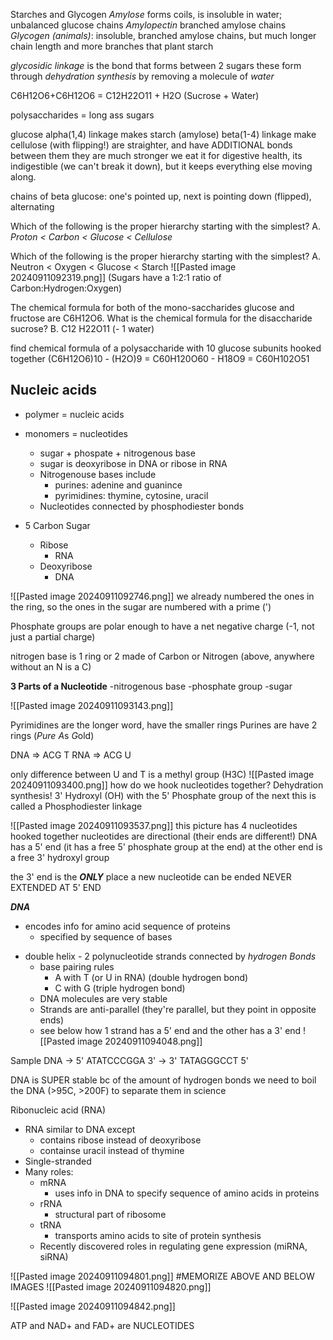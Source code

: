 Starches and Glycogen
	*Amylose* forms coils, is insoluble in water; unbalanced glucose chains
	*Amylopectin* branched amylose chains
	*Glycogen (animals)*: insoluble, branched amylose chains, but much longer chain length and more branches that plant starch

*glycosidic linkage* is the bond that forms between 2 sugars
these form through *dehydration synthesis*
by removing a molecule of *water*

C6H12O6+C6H12O6 = C12H22O11 + H2O (Sucrose + Water)

polysaccharides = long ass sugars

glucose 
alpha(1,4) linkage makes starch (amylose)
beta(1-4) linkage make cellulose (with flipping!)
	are straighter, and have ADDITIONAL bonds between them
		they are much stronger
	we eat it for digestive health, its indigestible (we can't break it down), but it keeps everything else moving along.

chains of beta glucose: one's pointed up, next is pointing down (flipped), alternating

Which of the following is the proper hierarchy starting with the simplest?
 A. *Proton < Carbon < Glucose < Cellulose*

Which of the following is the proper hierarchy starting with the simplest?
 A. Neutron < Oxygen < Glucose < Starch
![[Pasted image 20240911092319.png]]
(Sugars have a 1:2:1 ratio of Carbon:Hydrogen:Oxygen)

The chemical formula for both of the mono-saccharides glucose and fructose are C6H12O6. What is the chemical formula for the disaccharide sucrose?
 B. C12 H22O11 (- 1 water)

find chemical formula of a polysaccharide with 10 glucose subunits hooked together
(C6H12O6)10 - (H2O)9 =
C60H120O60 - H18O9 =
C60H102O51

Nucleic acids
------
- polymer = nucleic acids
- monomers = nucleotides
	- sugar + phospate + nitrogenous base
	- sugar is deoxyribose in DNA or ribose in RNA
	- Nitrogenouse bases include
		- purines: adenine and guanince
		- pyrimidines: thymine, cytosine, uracil
	- Nucleotides connected by phosphodiester bonds

- 5 Carbon Sugar
	- Ribose
		- RNA
	- Deoxyribose
		- DNA

![[Pasted image 20240911092746.png]]
we already numbered the ones in the ring, so the ones in the sugar are numbered with a prime (')

Phosphate groups are polar enough to have a net negative charge (-1, not just a partial charge)

nitrogen base is 1 ring or 2
	made of Carbon or Nitrogen (above, anywhere without an N is a C)

__3 Parts of a Nucleotide__ 
-nitrogenous base
-phosphate group
-sugar

![[Pasted image 20240911093143.png]]

Pyrimidines are the longer word, have the smaller rings
Purines are have 2 rings (*Pure* *A*s *G*old)

DNA => ACG T
RNA => ACG U

only difference between U and T is a methyl group (H3C)
![[Pasted image 20240911093400.png]]
how do we hook nucleotides together?
	Dehydration synthesis!
	3' Hydroxyl (OH) with the 5' Phosphate group of the next
		this is called a Phosphodiester linkage

![[Pasted image 20240911093537.png]]
this picture has 4 nucleotides hooked together
nucleotides are directional (their ends are different!)
	 DNA has a 5' end (it has a free 5' phosphate group at the end)
		 at the other end is a free 3' hydroxyl group

the 3' end is the ___ONLY___ place a new nucleotide can be ended
	NEVER EXTENDED AT 5' END


___DNA___
* encodes info for amino acid sequence of proteins
	* specified by sequence of bases
- double helix - 2 polynucleotide strands connected by *hydrogen Bonds*
	- base pairing rules
		- A with T (or U in RNA) (double hydrogen bond)
		- C with G (triple hydrogen bond)
	- DNA molecules are very stable
	- Strands are anti-parallel (they're parallel, but they point in opposite ends)
	- see below how 1 strand has a 5' end and the other has a 3' end
![[Pasted image 20240911094048.png]]

Sample DNA
-> 5' ATATCCCGGA 3'
-> 3' TATAGGGCCT 5'

DNA is SUPER stable bc of the amount of hydrogen bonds
	we need to boil the DNA (>95C, >200F) to separate them in science

Ribonucleic acid (RNA)
- RNA similar to DNA except
	- contains ribose instead of deoxyribose
	- containse uracil instead of thymine
- Single-stranded
- Many roles:
	- mRNA
		- uses info in DNA to specify sequence of amino acids in proteins
	- rRNA
		- structural part of ribosome 
	- tRNA
		- transports amino acids to site of protein synthesis
	- Recently discovered roles in regulating gene expression  (miRNA, siRNA)

![[Pasted image 20240911094801.png]]
#MEMORIZE ABOVE AND BELOW IMAGES
![[Pasted image 20240911094820.png]]

![[Pasted image 20240911094842.png]]

ATP and NAD+ and FAD+ are NUCLEOTIDES
